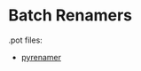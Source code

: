 # Batch Renamers

.pot files:

- [pyrenamer](https://github.com/SteveRyherd/pyRenamer/blob/master/po/en.po)